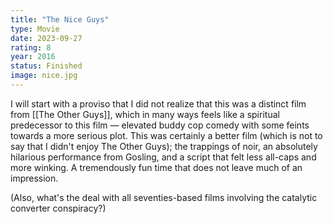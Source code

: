 ```yaml
---
title: "The Nice Guys"
type: Movie
date: 2023-09-27
rating: 8
year: 2016
status: Finished
image: nice.jpg
---
```


I will start with a proviso that I did not realize that this was a distinct film from [[The Other Guys]],
which in many ways feels like a spiritual predecessor to this film — elevated buddy cop comedy with some feints
towards a more serious plot. This was certainly a better film (which is not to say that I didn't enjoy The Other Guys);
the trappings of noir, an absolutely hilarious performance from Gosling, and a script that felt less all-caps and more
winking. A tremendously fun time that does not leave much of an impression.

(Also, what's the deal with all seventies-based films involving the catalytic converter conspiracy?)
